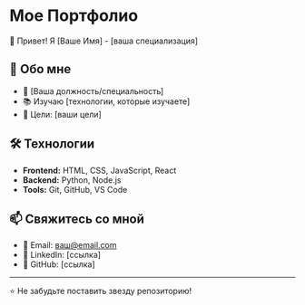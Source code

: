 # Мое Портфолио

👋 Привет! Я [Ваше Имя] - [ваша специализация]

## 🚀 Обо мне
- 💼 [Ваша должность/специальность]
- 📚 Изучаю [технологии, которые изучаете]
- 🎯 Цели: [ваши цели]

## 🛠️ Технологии
- **Frontend:** HTML, CSS, JavaScript, React
- **Backend:** Python, Node.js
- **Tools:** Git, GitHub, VS Code

## 📫 Свяжитесь со мной
- 📧 Email: ваш@email.com
- 💼 LinkedIn: [ссылка]
- 🐙 GitHub: [ссылка]

---
⭐ Не забудьте поставить звезду репозиторию!
